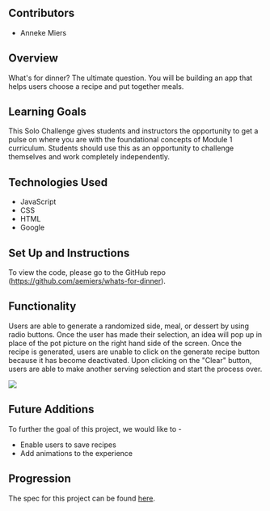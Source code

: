 ## Contributors

* Anneke Miers

## Overview

What's for dinner? The ultimate question. You will be building an app that helps users choose a recipe and put together meals.

## Learning Goals

This Solo Challenge gives students and instructors the opportunity to get a pulse on where you are with the foundational concepts of Module 1 curriculum. Students should use this as an opportunity to challenge themselves and work completely independently.

## Technologies Used  

* JavaScript
* CSS
* HTML
* Google

## Set Up and Instructions

To view the code, please go to the GitHub repo (https://github.com/aemiers/whats-for-dinner).

## Functionality
Users are able to generate a randomized side, meal, or dessert by using radio buttons. Once the user has made their selection, an idea will pop up in place of the pot picture on the right hand side of the screen. Once the recipe is generated, users are unable to click on the generate recipe button because it has become deactivated. Upon clicking on the "Clear"
button, users are able to make another serving selection and start the process over.

![](https://media.giphy.com/media/0Aqwl8c9I1HJUViQMA/giphy.gif)

## Future Additions

To further the goal of this project, we would like to -
* Enable users to save recipes
* Add animations to the experience

## Progression

The spec for this project can be found [here](https://frontend.turing.io/projects/module-1/dinner.html).

